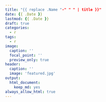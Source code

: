 ```yaml
---
title: "{{ replace .Name "-" " " | title }}"
date: {{ .Date }}
lastmod: {{ .Date }}
draft: true
categories:
  - r
tags:
  - r
image:
  caption: ''
  focal_point: ''
  preview_only: true
header:
  caption: ''
  image: 'featured.jpg'
output:
  html_document:
    keep_md: yes
always_allow_html: true
---
```

